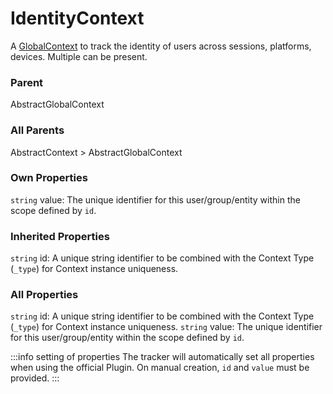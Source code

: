 # IdentityContext
A [GlobalContext](/taxonomy/reference/global-contexts/overview.md)  to track the identity of users across sessions, platforms, devices. Multiple can be present.

### Parent
AbstractGlobalContext

### All Parents
AbstractContext > AbstractGlobalContext

### Own Properties
`string` value: The unique identifier for this user/group/entity within the scope defined by `id`.

### Inherited Properties
`string` id: A unique string identifier to be combined with the Context Type (`_type`) 
for Context instance uniqueness.

### All Properties
`string` id: A unique string identifier to be combined with the Context Type (`_type`) 
for Context instance uniqueness.
`string` value: The unique identifier for this user/group/entity within the scope defined by `id`.

:::info setting of properties
The tracker will automatically set all properties when using the official Plugin. On manual creation, `id` and `value` must be provided.
:::
